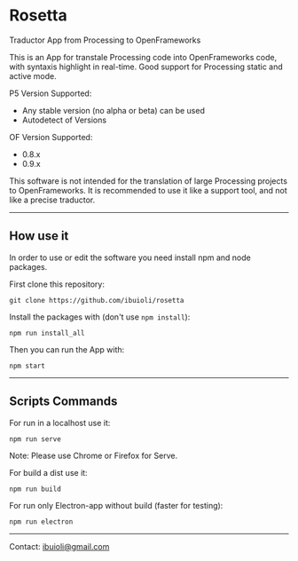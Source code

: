 # Rosetta
Traductor App from Processing to OpenFrameworks

This is an App for transtale Processing code into OpenFrameworks code, with syntaxis highlight in real-time. Good support for Processing static and active mode.

P5 Version Supported:
  * Any stable version (no alpha or beta) can be used
  * Autodetect of Versions

OF Version Supported:
  * 0.8.x
  * 0.9.x

This software is not intended for the translation of large Processing projects to OpenFrameworks. It is recommended to use it like a support tool, and not like a precise traductor.

---

## How use it

In order to use or edit the software you need install npm and node packages.

First clone this repository:

```
git clone https://github.com/ibuioli/rosetta
```

Install the packages with (don't use ```npm install```):

```
npm run install_all
```

Then you can run the App with:

```
npm start
```

---

## Scripts Commands

For run in a localhost use it:

```
npm run serve
```
Note: Please use Chrome or Firefox for Serve.

For build a dist use it:

```
npm run build
```

For run only Electron-app without build (faster for testing):

```
npm run electron
```

---
Contact: ibuioli@gmail.com
